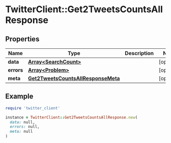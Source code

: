 # TwitterClient::Get2TweetsCountsAllResponse

## Properties

| Name | Type | Description | Notes |
| ---- | ---- | ----------- | ----- |
| **data** | [**Array&lt;SearchCount&gt;**](SearchCount.md) |  | [optional] |
| **errors** | [**Array&lt;Problem&gt;**](Problem.md) |  | [optional] |
| **meta** | [**Get2TweetsCountsAllResponseMeta**](Get2TweetsCountsAllResponseMeta.md) |  | [optional] |

## Example

```ruby
require 'twitter_client'

instance = TwitterClient::Get2TweetsCountsAllResponse.new(
  data: null,
  errors: null,
  meta: null
)
```

